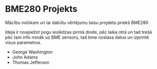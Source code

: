 # BME280 Projekts
 Mācību nolūkam un lai dabūtu vērtējumu taisu projektu priekš BME280
  
  Ideja ir nospiežot pogu ieslēdzas pirmā diode, pēc laika otrā un tad trešā pēc tam info nonāk uz BME sensoru, tad bme noslasa datus un izprintē visus parametrus.
  
  
  - George Washington
- John Adams
- Thomas Jefferson
   
   
